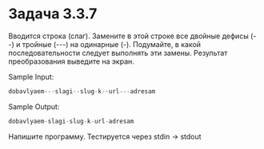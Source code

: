 # Задача 3.3.7

Вводится строка (слаг). Замените в этой строке все двойные дефисы (--) и тройные (---) на одинарные (-). Подумайте, в какой последовательности следует выполнять эти замены. Результат преобразования выведите на экран.

Sample Input:

```python
dobavlyaem---slagi--slug-k--url---adresam
```

Sample Output:

```python
dobavlyaem-slagi-slug-k-url-adresam
```

Напишите программу. Тестируется через stdin → stdout
